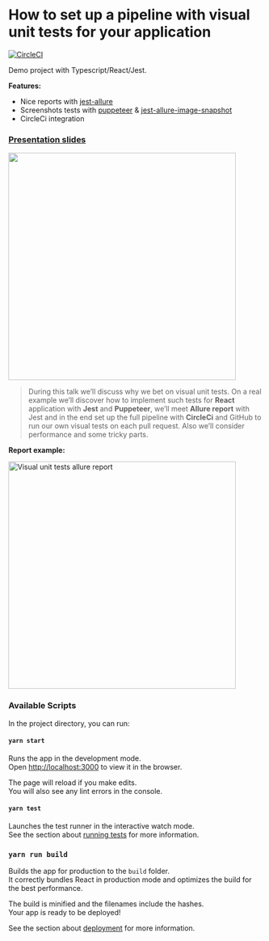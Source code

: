 # How to set up a pipeline with visual unit tests for your application

[![CircleCI](https://circleci.com/gh/zaqqaz/visual-unit-tests/tree/master.svg?style=svg)](https://circleci.com/gh/zaqqaz/visual-unit-tests/tree/master)

Demo project with Typescript/React/Jest.

**Features:**
 - Nice reports with [jest-allure](https://github.com/zaqqaz/jest-allure)
 - Screenshots tests with [puppeteer](https://github.com/GoogleChrome/puppeteer) & [jest-allure-image-snapshot](https://github.com/zaqqaz/jest-allure-image-snapshot)
 - CircleCi integration
 
### [Presentation slides](https://denis.by/visual-tests/)
<a href="https://denis.by/visual-tests/" target="_blank">
 <img width="450" src="https://user-images.githubusercontent.com/2823336/53030012-b808a080-3472-11e9-953c-a9c225e44e0b.png">
</a>

>During this talk we’ll discuss why we bet on visual unit tests. On a real example we’ll discover how to implement such tests for **React** application with **Jest** and **Puppeteer**, we’ll meet **Allure report** with Jest and in the end set up the full pipeline with **CircleCi** and GitHub to run our own visual tests on each pull request. Also we’ll consider performance and some tricky parts.

**Report example:**

<img width="450" alt="Visual unit tests allure report" src="https://user-images.githubusercontent.com/2823336/52945569-b0fe6700-337a-11e9-95e1-6ac624ef018b.png">

### Available Scripts

In the project directory, you can run:

#### `yarn start`

Runs the app in the development mode.<br>
Open [http://localhost:3000](http://localhost:3000) to view it in the browser.

The page will reload if you make edits.<br>
You will also see any lint errors in the console.

#### `yarn test`

Launches the test runner in the interactive watch mode.<br>
See the section about [running tests](https://facebook.github.io/create-react-app/docs/running-tests) for more information.

### `yarn run build`

Builds the app for production to the `build` folder.<br>
It correctly bundles React in production mode and optimizes the build for the best performance.

The build is minified and the filenames include the hashes.<br>
Your app is ready to be deployed!

See the section about [deployment](https://facebook.github.io/create-react-app/docs/deployment) for more information.
